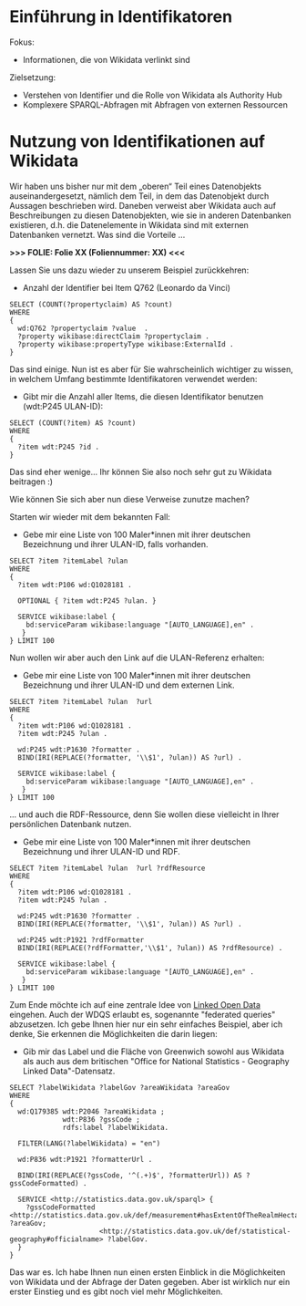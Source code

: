 
# Einführung in Identifikatoren

Fokus:
  * Informationen, die von Wikidata verlinkt sind

Zielsetzung:
  * Verstehen von Identifier und die Rolle von Wikidata als Authority Hub
  * Komplexere SPARQL-Abfragen mit Abfragen von externen Ressourcen


# Nutzung von Identifikationen auf Wikidata

Wir haben uns bisher nur mit dem „oberen“ Teil eines Datenobjekts  auseinandergesetzt, nämlich dem Teil, in dem das Datenobjekt durch Aussagen beschrieben wird. Daneben verweist aber Wikidata auch auf Beschreibungen zu diesen Datenobjekten, wie sie in anderen Datenbanken existieren, d.h. die Datenelemente in Wikidata sind mit externen Datenbanken vernetzt. Was sind die Vorteile …

**>>> FOLIE: Folie XX (Foliennummer: XX) <<<**

Lassen Sie uns dazu wieder zu unserem Beispiel zurückkehren:

  * Anzahl der Identifier bei Item Q762 (Leonardo da Vinci)

```sparql
SELECT (COUNT(?propertyclaim) AS ?count)
WHERE
{
  wd:Q762 ?propertyclaim ?value  .
  ?property wikibase:directClaim ?propertyclaim .
  ?property wikibase:propertyType wikibase:ExternalId .
}
```
Das sind einige. Nun ist es aber für Sie wahrscheinlich wichtiger zu wissen, in welchem Umfang bestimmte Identifikatoren verwendet werden:

  * Gibt mir die Anzahl aller Items, die diesen Identifikator benutzen (wdt:P245 ULAN-ID):

```sparql
SELECT (COUNT(?item) AS ?count)
WHERE
{
  ?item wdt:P245 ?id .
}
```

Das sind eher wenige... Ihr können Sie also noch sehr gut zu Wikidata beitragen :)

Wie können Sie sich aber nun diese Verweise zunutze machen?

Starten wir wieder mit dem bekannten Fall:

  * Gebe mir eine Liste von 100 Maler*innen mit ihrer deutschen Bezeichnung und ihrer ULAN-ID, falls vorhanden.

```sparql
SELECT ?item ?itemLabel ?ulan
WHERE
{
  ?item wdt:P106 wd:Q1028181 .

  OPTIONAL { ?item wdt:P245 ?ulan. }

  SERVICE wikibase:label {
 	bd:serviceParam wikibase:language "[AUTO_LANGUAGE],en" .
   }  
} LIMIT 100
```

Nun wollen wir aber auch den Link auf die ULAN-Referenz erhalten:

  * Gebe mir eine Liste von 100 Maler*innen mit ihrer deutschen Bezeichnung und ihrer ULAN-ID und dem externen Link.

```sparql
SELECT ?item ?itemLabel ?ulan  ?url
WHERE
{
  ?item wdt:P106 wd:Q1028181 .
  ?item wdt:P245 ?ulan .

  wd:P245 wdt:P1630 ?formatter .  
  BIND(IRI(REPLACE(?formatter, '\\$1', ?ulan)) AS ?url) .

  SERVICE wikibase:label {
 	bd:serviceParam wikibase:language "[AUTO_LANGUAGE],en" .
   }  
} LIMIT 100
```

... und auch die RDF-Ressource, denn Sie wollen diese vielleicht in Ihrer persönlichen Datenbank nutzen.

  * Gebe mir eine Liste von 100 Maler*innen mit ihrer deutschen Bezeichnung und ihrer ULAN-ID und RDF.

```sparql
SELECT ?item ?itemLabel ?ulan  ?url ?rdfResource
WHERE
{
  ?item wdt:P106 wd:Q1028181 .
  ?item wdt:P245 ?ulan .

  wd:P245 wdt:P1630 ?formatter .  
  BIND(IRI(REPLACE(?formatter, '\\$1', ?ulan)) AS ?url) .

  wd:P245 wdt:P1921 ?rdfFormatter
  BIND(IRI(REPLACE(?rdfFormatter,'\\$1', ?ulan)) AS ?rdfResource) .

  SERVICE wikibase:label {
 	bd:serviceParam wikibase:language "[AUTO_LANGUAGE],en" .
   }  
} LIMIT 100
```

Zum Ende möchte ich auf eine zentrale Idee von [Linked Open Data](https://de.wikipedia.org/wiki/Linked_Open_Data) eingehen. Auch der WDQS erlaubt es, sogenannte "federated queries" abzusetzen. Ich gebe Ihnen hier nur ein sehr einfaches Beispiel, aber ich denke, Sie erkennen die Möglichkeiten die darin liegen:

  * Gib mir das Label und die Fläche von Greenwich sowohl aus Wikidata als auch aus dem britischen "Office for National Statistics - Geography Linked Data"-Datensatz.

```sparql
SELECT ?labelWikidata ?labelGov ?areaWikidata ?areaGov
WHERE
{
  wd:Q179385 wdt:P2046 ?areaWikidata ;
             wdt:P836 ?gssCode ;
             rdfs:label ?labelWikidata.

  FILTER(LANG(?labelWikidata) = "en")

  wd:P836 wdt:P1921 ?formatterUrl .

  BIND(IRI(REPLACE(?gssCode, '^(.+)$', ?formatterUrl)) AS ?gssCodeFormatted) .

  SERVICE <http://statistics.data.gov.uk/sparql> {
    ?gssCodeFormatted <http://statistics.data.gov.uk/def/measurement#hasExtentOfTheRealmHectarage> ?areaGov;
                      <http://statistics.data.gov.uk/def/statistical-geography#officialname> ?labelGov.
  }
}
```

Das war es. Ich habe Ihnen nun einen ersten Einblick in die Möglichkeiten von Wikidata und der Abfrage der Daten gegeben. Aber ist wirklich nur ein erster Einstieg und es gibt noch viel mehr Möglichkeiten.
